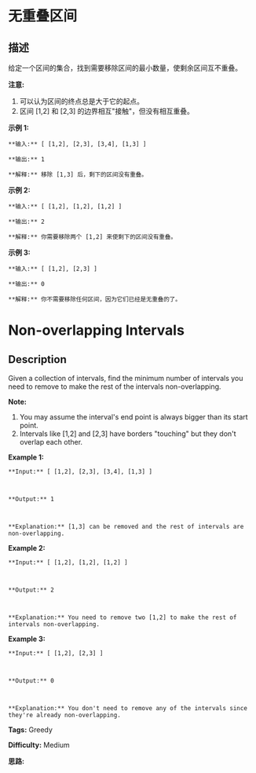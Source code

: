 # 无重叠区间

## 描述

给定一个区间的集合，找到需要移除区间的最小数量，使剩余区间互不重叠。

**注意:**

  1. 可以认为区间的终点总是大于它的起点。
  2. 区间 [1,2] 和 [2,3] 的边界相互"接触"，但没有相互重叠。

**示例 1:**

    
    
    **输入:** [ [1,2], [2,3], [3,4], [1,3] ]
    
    **输出:** 1
    
    **解释:** 移除 [1,3] 后，剩下的区间没有重叠。
    

**示例 2:**

    
    
    **输入:** [ [1,2], [1,2], [1,2] ]
    
    **输出:** 2
    
    **解释:** 你需要移除两个 [1,2] 来使剩下的区间没有重叠。
    

**示例 3:**

    
    
    **输入:** [ [1,2], [2,3] ]
    
    **输出:** 0
    
    **解释:** 你不需要移除任何区间，因为它们已经是无重叠的了。
    



# Non-overlapping Intervals

## Description



Given a collection of intervals, find the minimum number of intervals you need to remove to make the rest of the intervals non-overlapping.

**Note:**  

  1. You may assume the interval's end point is always bigger than its start point.
  2. Intervals like [1,2] and [2,3] have borders "touching" but they don't overlap each other.

**Example 1:**  

    
    
    **Input:** [ [1,2], [2,3], [3,4], [1,3] ]
    
    **Output:** 1
    
    **Explanation:** [1,3] can be removed and the rest of intervals are non-overlapping.
    

**Example 2:**  

    
    
    **Input:** [ [1,2], [1,2], [1,2] ]
    
    **Output:** 2
    
    **Explanation:** You need to remove two [1,2] to make the rest of intervals non-overlapping.
    

**Example 3:**  

    
    
    **Input:** [ [1,2], [2,3] ]
    
    **Output:** 0
    
    **Explanation:** You don't need to remove any of the intervals since they're already non-overlapping.
    


**Tags:** Greedy

**Difficulty:** Medium

**思路:**
